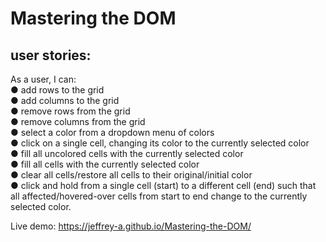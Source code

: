 # Mastering the DOM  
## user stories:   
As a user, I can:  
●	add rows to the grid  
●	add columns to the grid  
●	remove rows from the grid  
●	remove columns from the grid  
●	select a color from a dropdown menu of colors  
●	click on a single cell, changing its color to the currently selected color  
●	fill all uncolored cells with the currently selected color  
●	fill all cells with the currently selected color  
●	clear all cells/restore all cells to their original/initial color  
●	click and hold from a single cell (start) to a different cell (end) such that all affected/hovered-over cells from start to end change to the currently selected color.  
  
Live demo: https://jeffrey-a.github.io/Mastering-the-DOM/

